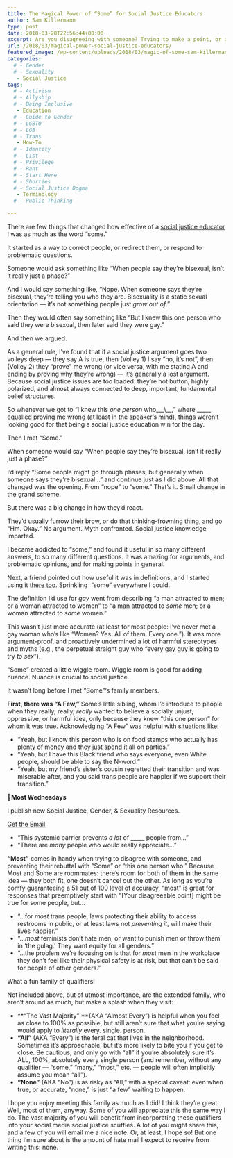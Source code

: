```yaml
---
title: The Magical Power of “Some” for Social Justice Educators
author: Sam Killermann
type: post
date: 2018-03-28T22:56:44+00:00
excerpt: Are you disagreeing with someone? Trying to make a point, or avoid slamming your face into your keyboard? Meet the Family of Qualifiers.
url: /2018/03/magical-power-social-justice-educators/
featured_image: /wp-content/uploads/2018/03/magic-of-some-sam-killermann-image.png
categories: 
  # - Gender
  # - Sexuality
   - Social Justice
tags:
  # - Activism
  # - Allyship
  # - Being Inclusive
   - Education
  # - Guide to Gender
  # - LGBTQ
  # - LGB
  # - Trans
   - How-To
  # - Identity
  # - List
  # - Privilege
  # - Rant
  # - Start Here
  # - Shorties
  # - Social Justice Dogma
   - Terminology
  # - Public Thinking

---
```

There are few things that changed how effective of a [social justice educator][1] I was as much as the word “some.”

It started as a way to correct people, or redirect them, or respond to problematic questions.

Someone would ask something like “When people say they’re bisexual, isn’t it really just a phase?”

And I would say something like, “Nope. When someone says they’re bisexual, they’re telling you who they are. Bisexuality is a static sexual orientation — it’s not something people just _grow out of_.”

Then they would often say something like “But I knew this one person who said they were bisexual, then later said they were gay.”

And then we argued.

As a general rule, I’ve found that if a social justice argument goes two volleys deep — they say A is true, then (Volley 1) I say “no, it’s not”, then (Volley 2) they “prove” me wrong (or vice versa, with me stating A and ending by proving why they’re wrong) — it’s generally a lost argument. Because social justice issues are too loaded: they’re hot button, highly polarized, and almost always connected to deep, important, fundamental belief structures.

So whenever we got to “I knew this _one person_ who__\_\\_\_,” where \_\_\___ equalled proving me wrong (at least in the speaker&#8217;s mind), things weren’t looking good for that being a social justice education win for the day.

Then I met “Some.”

When someone would say “When people say they’re bisexual, isn’t it really just a phase?”

I’d reply “Some people might go through phases, but generally when someone says they’re bisexual…” and continue just as I did above. All that changed was the opening. From “nope” to “some.” That’s it. Small change in the grand scheme.

But there was a big change in how they’d react.

They’d usually furrow their brow, or do that thinking-frowning thing, and go “Hm. Okay.” No argument. Myth confronted. Social justice knowledge imparted.

I became addicted to “some,” and found it useful in so many different answers, to so many different questions. It was amazing for arguments, and problematic opinions, and for making points in general.

Next, a friend pointed out how useful it was in definitions, and I started using it [there too][2]. Sprinkling  “some” everywhere I could.

The definition I&#8217;d use for _gay_ went from describing “a man attracted to men; or a woman attracted to women” to “a man attracted to _some_ men; or a woman attracted to _some_ women.”

This wasn’t just more accurate (at least for most people: I’ve never met a gay woman who’s like “Women? Yes. All of them. Every one.”). It was more argument-proof, and proactively undermined a lot of harmful stereotypes and myths (e.g., the perpetual straight guy who “every gay guy is going to try _to sex_”).

“Some” created a little wiggle room. Wiggle room is good for adding nuance. Nuance is crucial to social justice.

It wasn’t long before I met &#8220;Some&#8221;&#8216;s family members.

**First, there was “A Few,”** Some’s little sibling, whom I’d introduce to people when they really, really, _really_ wanted to believe a socially unjust, oppressive, or harmful idea, only because they knew “this one person” for whom it was true. Acknowledging “A Few” was helpful with situations like:

  * “Yeah, but I know this person who is on food stamps who actually has plenty of money and they just spend it all on parties.”
  * “Yeah, but I have this Black friend who says everyone, even White people, should be able to say the N-word.”
  * “Yeah, but my friend’s sister’s cousin regretted their transition and was miserable after, and you said trans people are happier if we support their transition.”

<aside class="heyHeyLook wednesdayEmail"><p><span class="icon">💌</span><strong>Most Wednesdays</strong></p><p>I publish new Social Justice, Gender, & Sexuality Resources.</p> <a class="button" title="Join my mailing list" href="http://bit.ly/2MmE28c" target="_blank"> Get the Email. </a> </aside> 


  * “This systemic barrier prevents _a lot_ of \_____ people from…”
  * “There are _many_ people who would really appreciate…”

**&#8220;Most”** comes in handy when trying to disagree with someone, and preventing their rebuttal with “Some” or “this one person who.” Because Most and Some are roommates: there’s room for both of them in the same idea — they both fit, one doesn’t cancel out the other. As long as you’re comfy guaranteeing a 51 out of 100 level of accuracy, “most” is great for responses that preemptively start with “[Your disagreeable point] might be true for some people, but…

  * “…for _most_ trans people, laws protecting their ability to access restrooms in public, or at least laws not _preventing it_, will make their lives happier.”
  * “…_most_ feminists don’t hate men, or want to punish men or throw them in ‘the gulag.’ They want equity for all genders.”
  * “…the problem we’re focusing on is that for _most_ men in the workplace they don’t feel like their physical safety is at risk, but that can’t be said for people of other genders.”

What a fun family of qualifiers!

Not included above, but of utmost importance, are the extended family, who aren’t around as much, but make a splash when they visit:

  * **&#8220;The Vast Majority&#8221; **(AKA “Almost Every”) is helpful when you feel as close to 100% as possible, but still aren’t sure that what you’re saying would apply to _literally_ every. single. person.
  * **&#8220;All”** (AKA “Every”) is the feral cat that lives in the neighborhood. Sometimes it’s approachable, but it’s more likely to bite you if you get to close. Be cautious, and only go with “all” if you’re absolutely sure it’s ALL, 100%, absolutely every single person (and remember, without any qualifier — “some,” “many,” “most,” etc. — people will often implicitly assume you mean “all”).
  * **&#8220;None”** (AKA “No”) is as risky as “All,” with a special caveat: even when true, or accurate, “none,” is just “a few” waiting to happen.

I hope you enjoy meeting this family as much as I did! I think they’re great. Well, most of them, anyway. Some of you will appreciate this the same way I do. The vast majority of you will benefit from incorporating these qualifiers into your social media social justice scuffles. A lot of you might share this, and a few of you will email me a nice note. Or, at least, I hope so! But one thing I’m sure about is the amount of hate mail I expect to receive from writing this: none.

 [1]: /2018/03/taxonomy-social-justice-people/
 [2]: /2013/01/a-comprehensive-list-of-lgbtq-term-definitions/